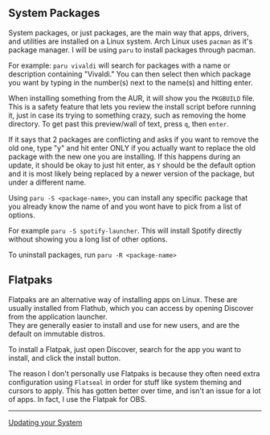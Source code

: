 ## System Packages
System packages, or just packages, are the main way that apps, drivers, and utilities are installed on a Linux system. Arch Linux uses `pacman` as it's package manager. I will be using `paru` to install packages through pacman.

For example: `paru vivaldi` will search for packages with a name or description containing "Vivaldi." You can then select then which package you want by typing in the number(s) next to the name(s) and hitting enter. <br/>

When installing something from the AUR, it will show you the `PKGBUILD` file. This is a safety feature that lets you review the install script before running it, just in case its trying to something crazy, such as removing the home directory. To get past this preview/wall of text, press `q`, then `enter`.<br/>
 
If it says that 2 packages are conflicting and asks if you want to remove the old one, type "y" and hit enter ONLY if you actually want to replace the old package with the new one you are installing. If this happens during an update, it should be okay to just hit enter, as `Y` should be the default option and it is most likely being replaced by a newer version of the package, but under a different name.<br/>

Using `paru -S <package-name>`, you can install any specific package that you already know the name of and you wont have to pick from a list of options.<br/>

For example `paru -S spotify-launcher`. This will install Spotify directly without showing you a long list of other options.<br/>

To uninstall packages, run `paru -R <package-name>`<br/>

## Flatpaks
Flatpaks are an alternative way of installing apps on Linux. These are usually installed from Flathub, which you can access by opening Discover from the application launcher. <br/>
They are generally easier to install and use for new users, and are the default on immutable distros.<br/>

To install a Flatpak, just open Discover, search for the app you want to install, and click the install button.<br/>

The reason I don't personally use Flatpaks is because they often need extra configuration using `Flatseal` in order for stuff like system theming and cursors to apply. This has gotten better over time, and isn't an issue for a lot of apps. In fact, I use the Flatpak for OBS.<br/>

---
[Updating your System](https://github.com/Mato1111/archguide/blob/main/Docs/Updating%20your%20System.md)
